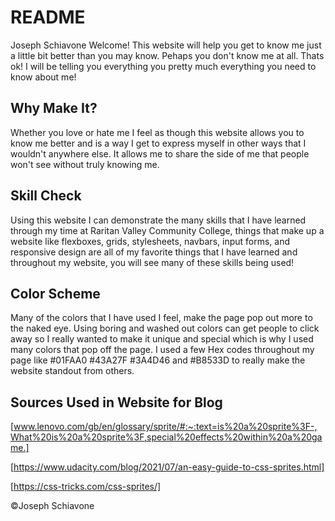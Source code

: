 # README
Joseph Schiavone
Welcome! This website will help you get to know me just a little bit better than you may know. Pehaps you don't know me at all. Thats ok! I will be telling you everything you pretty much everything you need to know about me!

## Why Make It? 
Whether you love or hate me I feel as though this website allows you to know me better and is a way I get to express myself in other ways that I wouldn't anywhere else. It allows me to share the side of me that people won't see without truly knowing me. 

## Skill Check 
Using this website I can demonstrate the many skills that I have learned through my time at Raritan Valley Community College, things that make up a website like flexboxes, grids, stylesheets, navbars, input forms, and responsive design are all of my favorite things that I have learned and throughout my website, you will see many of these skills being used!

## Color Scheme 
Many of the colors that I have used I feel, make the page pop out more to the naked eye. Using boring and washed out colors can get people to click away so I really wanted to make it unique and special which is why I used many colors that pop off the page. I used a few Hex codes throughout my page like #01FAA0 #43A27F #3A4D46 and #B8533D to really make the website standout from others. 

## Sources Used in Website for Blog

[www.lenovo.com/gb/en/glossary/sprite/#:~:text=is%20a%20sprite%3F-,What%20is%20a%20sprite%3F,special%20effects%20within%20a%20game.]

[https://www.udacity.com/blog/2021/07/an-easy-guide-to-css-sprites.html]

[https://css-tricks.com/css-sprites/]

©Joseph Schiavone





